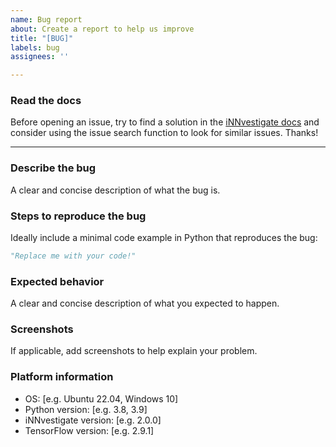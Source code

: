 ```yaml
---
name: Bug report
about: Create a report to help us improve
title: "[BUG]"
labels: bug
assignees: ''

---
```


### Read the docs
Before opening an issue, try to find a solution in the [iNNvestigate docs](https://innvestigate.readthedocs.io/en/latest/) and consider using the issue search function to look for similar issues. Thanks!
___

### Describe the bug
A clear and concise description of what the bug is.

### Steps to reproduce the bug
Ideally include a minimal code example in Python that reproduces the bug:

```python
"Replace me with your code!"
```

### Expected behavior
A clear and concise description of what you expected to happen.

### Screenshots
If applicable, add screenshots to help explain your problem.

### Platform information
 - OS: [e.g. Ubuntu 22.04, Windows 10]
 - Python version: [e.g. 3.8, 3.9]
 - iNNvestigate version: [e.g. 2.0.0]
 - TensorFlow version: [e.g. 2.9.1]

